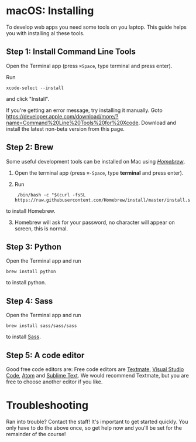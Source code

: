 # macOS: Installing

To develop web apps you need some tools on you laptop. This guide helps you with installing al these tools.


## Step 1: Install Command Line Tools

Open the Terminal app (press `⌘Space`, type terminal and press enter).

Run

    xcode-select --install

and click "Install".

If you're getting an error message, try installing it manually.
Goto <https://developer.apple.com/download/more/?name=Command%20Line%20Tools%20for%20Xcode>.
Download and install the latest non-beta version from this page.


## Step 2: Brew

Some useful development tools can be installed on Mac using [_Homebrew_](https://brew.sh/).

1. Open the terminal app (press `⌘-Space`, type **terminal** and press enter).

2. Run

        /bin/bash -c "$(curl -fsSL https://raw.githubusercontent.com/Homebrew/install/master/install.sh)"

to install Homebrew.

3. Homebrew will ask for your password, no character will appear on screen, this is normal.

## Step 3: Python

Open the Terminal app and run

    brew install python

to install python.

## Step 4: Sass

Open the Terminal app and run

    brew install sass/sass/sass

to install [Sass](https://sass-lang.com/).


## Step 5: A code editor

Good free code editors are: Free code editors are [Textmate](https://macromates.com/download), [Visual Studio Code](https://code.visualstudio.com/), [Atom](https://atom.io/) and [Sublime Text](https://www.sublimetext.com/). We would recommend Textmate, but you are free to choose another editor if you like.


# Troubleshooting

Ran into trouble? Contact the staff! It's important to get started quickly. You only have to do the above once, so get help now and you'll be set for the remainder of the course!
